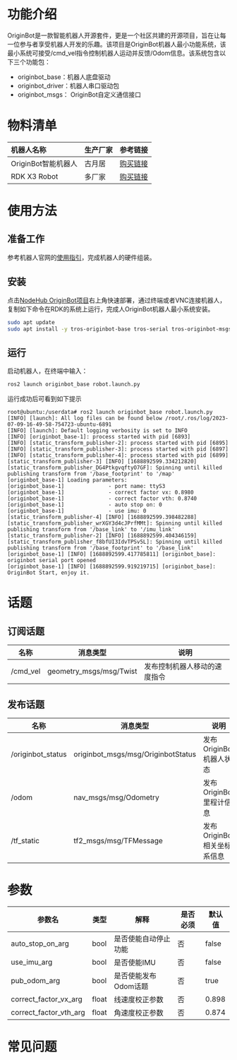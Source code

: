 # 功能介绍

OriginBot是一款智能机器人开源套件，更是一个社区共建的开源项目，旨在让每一位参与者享受机器人开发的乐趣。该项目是OriginBot机器人最小功能系统，该最小系统可接受/cmd_vel指令控制机器人运动并反馈/Odom信息。该系统包含以下三个功能包：

- originbot_base：机器人底盘驱动
- originbot_driver：机器人串口驱动包
- originbot_msgs： OriginBot自定义通信接口

# 物料清单

| 机器人名称          | 生产厂家 | 参考链接                                                     |
| :------------------ | -------- | ------------------------------------------------------------ |
| OriginBot智能机器人 | 古月居   | [购买链接](https://www.originbot.org/)                       |
| RDK X3 Robot        | 多厂家 | [购买链接](https://developer.horizon.ai/sunrise) |

# 使用方法

## 准备工作

参考机器人官网的[使用指引](https://www.originbot.org/guide/quick_guide/)，完成机器人的硬件组装。

## 安装 

点击[NodeHub OriginBot项目](http://it-dev.horizon.ai/nodehubDetail/170117036053371431)右上角快速部署，通过终端或者VNC连接机器人，复制如下命令在RDK的系统上运行，完成人OriginBot机器人最小系统安装。

```bash
sudo apt update
sudo apt install -y tros-originbot-base tros-serial tros-originbot-msgs
```



## 运行

启动机器人，在终端中输入：

```bash
ros2 launch originbot_base robot.launch.py 
```
运行成功后可看到如下提示
```shell
root@ubuntu:/userdata# ros2 launch originbot_base robot.launch.py
[INFO] [launch]: All log files can be found below /root/.ros/log/2023-07-09-16-49-58-754723-ubuntu-6891
[INFO] [launch]: Default logging verbosity is set to INFO
[INFO] [originbot_base-1]: process started with pid [6893]
[INFO] [static_transform_publisher-2]: process started with pid [6895]
[INFO] [static_transform_publisher-3]: process started with pid [6897]
[INFO] [static_transform_publisher-4]: process started with pid [6899]
[static_transform_publisher-3] [INFO] [1688892599.334212820] [static_transform_publisher_DG4PtkgvqftyO7GF]: Spinning until killed publishing transform from '/base_footprint' to '/map'
[originbot_base-1] Loading parameters:
[originbot_base-1]              - port name: ttyS3
[originbot_base-1]              - correct factor vx: 0.8980
[originbot_base-1]              - correct factor vth: 0.8740
[originbot_base-1]              - auto stop on: 0
[originbot_base-1]              - use imu: 0
[static_transform_publisher-4] [INFO] [1688892599.398482288] [static_transform_publisher_wrXGY3d4cJPrfMMt]: Spinning until killed publishing transform from '/base_link' to '/imu_link'
[static_transform_publisher-2] [INFO] [1688892599.404346159] [static_transform_publisher_f8bfUI3IdvTPSv5L]: Spinning until killed publishing transform from '/base_footprint' to '/base_link'
[originbot_base-1] [INFO] [1688892599.417785811] [originbot_base]: originbot serial port opened
[originbot_base-1] [INFO] [1688892599.919219715] [originbot_base]: OriginBot Start, enjoy it.

```

# 话题

## 订阅话题

| 名称                          | 消息类型                                                     | 说明                                                   |
| ----------------------------- | ------------------------------------------------------------ | ------------------------------------------------------ |
| /cmd_vel                      | geometry_msgs/msg/Twist                                      | 发布控制机器人移动的速度指令                           |


## 发布话题

| 名称                          | 消息类型                                                     | 说明                                                   |
| ----------------------------- | ------------------------------------------------------------ | ------------------------------------------------------ |
| /originbot_status             |  originbot_msgs/msg/OriginbotStatus                          | 发布OriginBot机器人状态                           |
| /odom                         |  nav_msgs/msg/Odometry                                       | 发布OriginBot里程计信息                           |
| /tf_static                    |  tf2_msgs/msg/TFMessage                                      | 发布OriginBot相关坐标系信息                           |

# 参数
| 参数名                | 类型        | 解释                                 | 是否必须 | 默认值                                               |
| --------------------- | ----------- | ---------------------------------- | -------- | --------------------------- |
| auto_stop_on_arg      | bool    |     是否使能自动停止功能                 | 否       | false |
| use_imu_arg      | bool    |     是否使能IMU                 | 否       | false |
| pub_odom_arg      | bool    |     是否使能发布Odom话题                | 否       | true |
| correct_factor_vx_arg      | float    |  线速度校正参数                | 否       | 0.898 |
| correct_factor_vth_arg      | float    |  角速度校正参数                | 否       | 0.874 |


# 常见问题



